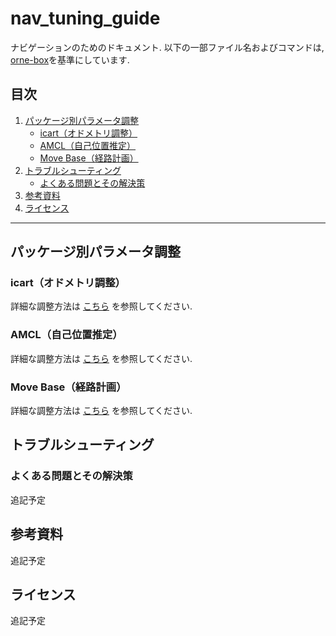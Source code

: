 # nav_tuning_guide
ナビゲーションのためのドキュメント. 以下の一部ファイル名およびコマンドは, [orne-box](https://github.com/open-rdc/orne-box)を基準にしています.

## 目次

1. [パッケージ別パラメータ調整](#パッケージ別パラメータ調整)  
   - [icart（オドメトリ調整）](./icart) 
   - [AMCL（自己位置推定）](./amcl)  
   - [Move Base（経路計画）](./move_base)  
2. [トラブルシューティング](#トラブルシューティング)  
   - [よくある問題とその解決策](#よくある問題とその解決策)  
3. [参考資料](#参考資料)  
4. [ライセンス](#ライセンス)  

---

## パッケージ別パラメータ調整
### icart（オドメトリ調整）
詳細な調整方法は [こちら](./icart) を参照してください. 

### AMCL（自己位置推定）
詳細な調整方法は [こちら](./amcl) を参照してください. 

### Move Base（経路計画）
詳細な調整方法は [こちら](./move_base) を参照してください. 

## トラブルシューティング
### よくある問題とその解決策
追記予定

## 参考資料
追記予定

## ライセンス
追記予定